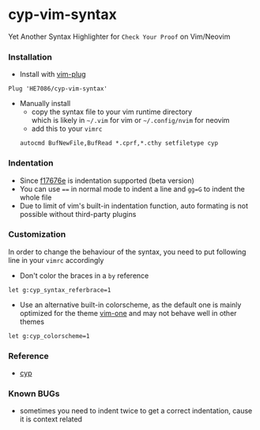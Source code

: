 # cyp-vim-syntax

Yet Another Syntax Highlighter for `Check Your Proof` on Vim/Neovim

### Installation
* Install with [vim-plug](https://github.com/junegunn/vim-plug)
```
Plug 'HE7086/cyp-vim-syntax'
```

* Manually install 
    - copy the syntax file to your vim runtime directory  
      which is likely in `~/.vim` for vim or `~/.config/nvim` for neovim
    - add this to your `vimrc`
    ```
    autocmd BufNewFile,BufRead *.cprf,*.cthy setfiletype cyp
    ```
### Indentation
* Since [f17676e](f17676e81d24a130fb2d84445b1a82aa9ff45bc4) is indentation supported (beta version)
* You can use `==` in normal mode to indent a line and `gg=G` to indent the whole file
* Due to limit of vim's built-in indentation function, auto formating is not possible without third-party plugins

### Customization
In order to change the behaviour of the syntax, you need to put following line in your `vimrc` accordingly
* Don't color the braces in a `by` reference
```
let g:cyp_syntax_referbrace=1
```
* Use an alternative built-in colorscheme, as the default one is mainly optimized for the theme [vim-one](https://github.com/rakr/vim-one) and may not behave well in other themes
```
let g:cyp_colorscheme=1
```

### Reference
* [cyp](https://github.com/noschinl/cyp)

### Known BUGs
* sometimes you need to indent twice to get a correct indentation, cause it is context related
